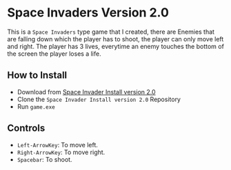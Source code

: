 # Space Invaders Version 2.0
This is a `Space Invaders` type game that I created, there are Enemies that are falling down which the player has to shoot, the player can only move left and right.
The player has 3 lives, everytime an enemy touches the bottom of the screen the player loses a life.

## How to Install
- Download from [Space Invader Install version 2.0](https://github.com/Mishra-Atharva/Space-Invaders-version2.0-install)
- Clone the `Space Invader Install version 2.0` Repository
- Run `game.exe`

## Controls
- `Left-ArrowKey`: To move left.
- `Right-ArrowKey`: To move right.
- `Spacebar`: To shoot.
